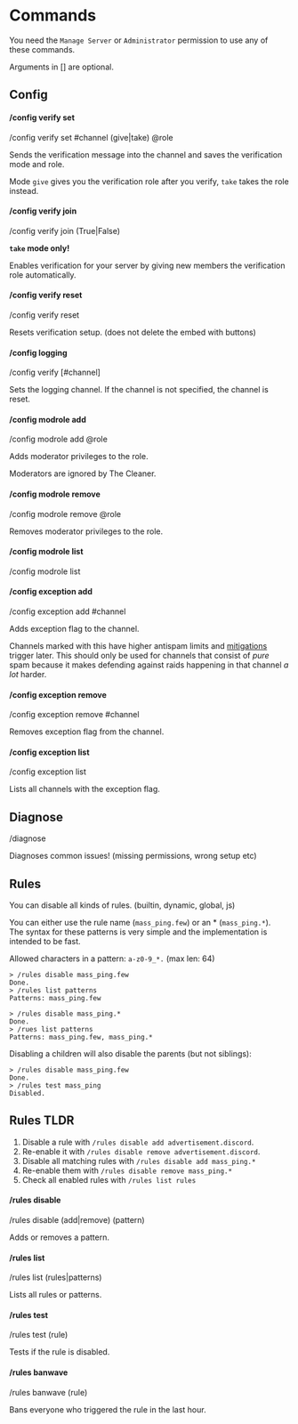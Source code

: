 
# Commands

You need the `Manage Server` or `Administrator` permission to use any of these commands.

Arguments in [] are optional.


## Config

#### /config verify set

/config verify set #channel (give|take) @role

Sends the verification message into the channel and saves the verification mode and role.

Mode `give` gives you the verification role after you verify, `take` takes the role instead.


#### /config verify join

/config verify join (True|False)

**`take` mode only!**

Enables verification for your server by giving new members the verification role automatically.


#### /config verify reset

/config verify reset

Resets verification setup. (does not delete the embed with buttons)


#### /config logging

/config verify [#channel]

Sets the logging channel. If the channel is not specified, the channel is reset.


#### /config modrole add

/config modrole add @role

Adds moderator privileges to the role.

Moderators are ignored by The Cleaner.


#### /config modrole remove

/config modrole remove @role

Removes moderator privileges to the role.


#### /config modrole list

/config modrole list




#### /config exception add

/config exception add #channel

Adds exception flag to the channel.

Channels marked with this have higher antispam limits and [mitigations](mitigation.md) trigger later.
This should only be used for channels that consist of *pure* spam because it makes defending against raids happening in that channel *a lot* harder.


#### /config exception remove

/config exception remove #channel

Removes exception flag from the channel.


#### /config exception list

/config exception list

Lists all channels with the exception flag.


## Diagnose

/diagnose

Diagnoses common issues! (missing permissions, wrong setup etc)


## Rules

You can disable all kinds of rules. (builtin, dynamic, global, js)

You can either use the rule name (`mass_ping.few`) or an * (`mass_ping.*`).  
The syntax for these patterns is very simple and the implementation is intended to be fast.

Allowed characters in a pattern: `a-z0-9_*.` (max len: 64)

```plain
> /rules disable mass_ping.few
Done.
> /rules list patterns
Patterns: mass_ping.few

> /rules disable mass_ping.*
Done.
> /rues list patterns
Patterns: mass_ping.few, mass_ping.*
```

Disabling a children will also disable the parents (but not siblings):

```plain
> /rules disable mass_ping.few
Done.
> /rules test mass_ping
Disabled.
```

## Rules TLDR

1. Disable a rule with `/rules disable add advertisement.discord`.
2. Re-enable it with `/rules disable remove advertisement.discord`.
3. Disable all matching rules with `/rules disable add mass_ping.*`
4. Re-enable them with `/rules disable remove mass_ping.*`
5. Check all enabled rules with `/rules list rules`


#### /rules disable

/rules disable (add|remove) (pattern)

Adds or removes a pattern.


#### /rules list

/rules list (rules|patterns)

Lists all rules or patterns.


#### /rules test

/rules test (rule)

Tests if the rule is disabled.


#### /rules banwave

/rules banwave (rule)

Bans everyone who triggered the rule in the last hour.

